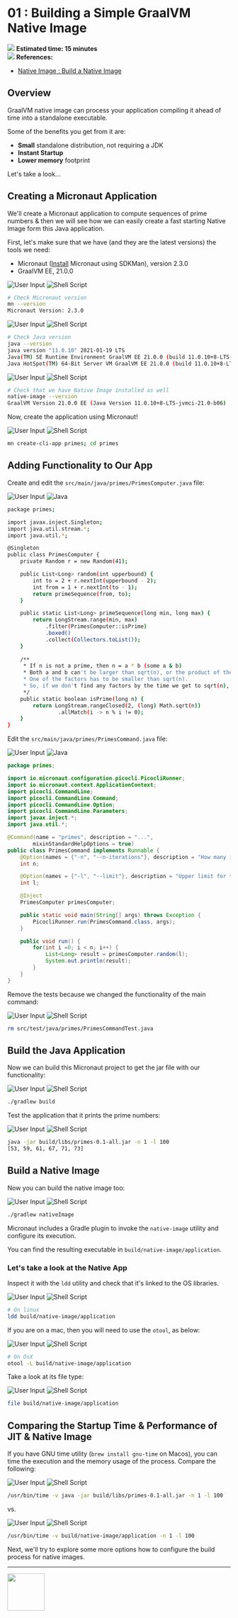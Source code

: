 # 01 : Building a Simple GraalVM Native Image

<div class="inline-container">
<img src="../images/noun_Stopwatch_14262_100.png">
<strong>
  Estimated time: 15 minutes
</strong>
</div>

<div class="inline-container">
<img src="../images/noun_Book_3652476_100.png">
<strong>References:</strong>
</div>

- [Native Image : Build a Native Image](https://www.graalvm.org/reference-manual/native-image/#build-a-native-image)


## Overview
GraalVM native image can process your application compiling it ahead of time into a standalone executable.

Some of the benefits you get from it are:

* **Small** standalone distribution, not requiring a JDK
* **Instant Startup**
* **Lower memory** footprint

Let's take a look...

## Creating a Micronaut Application

We'll create a Micronaut application to compute sequences of prime numbers & then we will see how we can easily create 
a fast starting Native Image form this Java application.

First, let's make sure that we have (and they are the latest versions) the tools we need:

- Micronaut ([Install](https://micronaut.io/download.html) Micronaut using SDKMan), version 2.3.0
- GraalVM EE, 21.0.0

![User Input](../images/noun_Computer_3477192_100.png)
![Shell Script](../images/noun_SH_File_272740_100.png)
```bash
# Check Micronaut version
mn --version
Micronaut Version: 2.3.0
```

![User Input](../images/noun_Computer_3477192_100.png)
![Shell Script](../images/noun_SH_File_272740_100.png)
```bash
# Check Java version
java --version
java version "11.0.10" 2021-01-19 LTS
Java(TM) SE Runtime Environment GraalVM EE 21.0.0 (build 11.0.10+8-LTS-jvmci-21.0-b06)
Java HotSpot(TM) 64-Bit Server VM GraalVM EE 21.0.0 (build 11.0.10+8-LTS-jvmci-21.0-b06, mixed mode, sharing)
```

![User Input](../images/noun_Computer_3477192_100.png)
![Shell Script](../images/noun_SH_File_272740_100.png)
```bash
# Check that we have Native Image installed as well
native-image --version
GraalVM Version 21.0.0 EE (Java Version 11.0.10+8-LTS-jvmci-21.0-b06)
```

Now, create the application using Micronaut!

![User Input](../images/noun_Computer_3477192_100.png)
![Shell Script](../images/noun_SH_File_272740_100.png)
```bash
mn create-cli-app primes; cd primes
```

## Adding Functionality to Our App

Create and edit the `src/main/java/primes/PrimesComputer.java` file:

![User Input](../images/noun_Computer_3477192_100.png)
![Java](../images/noun_java_825609_100.png)
```bash
package primes;

import javax.inject.Singleton;
import java.util.stream.*;
import java.util.*;

@Singleton
public class PrimesComputer {
    private Random r = new Random(41);

    public List<Long> random(int upperbound) {
        int to = 2 + r.nextInt(upperbound - 2);
        int from = 1 + r.nextInt(to - 1);
        return primeSequence(from, to);
    }

    public static List<Long> primeSequence(long min, long max) {
        return LongStream.range(min, max)
            .filter(PrimesComputer::isPrime)
            .boxed()
            .collect(Collectors.toList());
    }
    
    /**
     * If n is not a prime, then n = a * b (some a & b)
     * Both a and b can't be larger than sqrt(n), or the product of them would be greater than n
     * One of the factors has to be smaller than sqrt(n).
     * So, if we don't find any factors by the time we get to sqrt(n), then n must be prime
     */
    public static boolean isPrime(long n) {
        return LongStream.rangeClosed(2, (long) Math.sqrt(n))
                .allMatch(i -> n % i != 0);
    }
}
```

Edit the `src/main/java/primes/PrimesCommand.java` file:

![User Input](../images/noun_Computer_3477192_100.png)
![Java](../images/noun_java_825609_100.png)
```java
package primes;

import io.micronaut.configuration.picocli.PicocliRunner;
import io.micronaut.context.ApplicationContext;
import picocli.CommandLine;
import picocli.CommandLine.Command;
import picocli.CommandLine.Option;
import picocli.CommandLine.Parameters;
import javax.inject.*;
import java.util.*;

@Command(name = "primes", description = "...",
        mixinStandardHelpOptions = true)
public class PrimesCommand implements Runnable {
    @Option(names = {"-n", "--n-iterations"}, description = "How many iterations to run")
    int n;

    @Option(names = {"-l", "--limit"}, description = "Upper limit for the sequence")
    int l;

    @Inject
    PrimesComputer primesComputer;

    public static void main(String[] args) throws Exception {
        PicocliRunner.run(PrimesCommand.class, args);
    }

    public void run() {
        for(int i =0; i < n; i++) {
            List<Long> result = primesComputer.random(l);
            System.out.println(result);
        }
    }
}
```

Remove the tests because we changed the functionality of the main command:

![User Input](../images/noun_Computer_3477192_100.png)
![Shell Script](../images/noun_SH_File_272740_100.png)
```bash
rm src/test/java/primes/PrimesCommandTest.java
```

## Build the Java Application

Now we can build this Micronaut project to get the jar file with our functionality:

![User Input](../images/noun_Computer_3477192_100.png)
![Shell Script](../images/noun_SH_File_272740_100.png)
```bash
./gradlew build
```

Test the application that it prints the prime numbers:

![User Input](../images/noun_Computer_3477192_100.png)
![Shell Script](../images/noun_SH_File_272740_100.png)
```bash
java -jar build/libs/primes-0.1-all.jar -n 1 -l 100
[53, 59, 61, 67, 71, 73]
```

## Build a Native Image

Now you can build the native image too:

![User Input](../images/noun_Computer_3477192_100.png)
![Shell Script](../images/noun_SH_File_272740_100.png)
```bash
./gradlew nativeImage
```

Micronaut includes a Gradle plugin to invoke the `native-image` utility and configure its execution.

You can find the resulting executable in `build/native-image/application`.

### Let's take a look at the Native App

Inspect it with the `ldd` utility and check that it's linked to the OS libraries.

![User Input](../images/noun_Computer_3477192_100.png)
![Shell Script](../images/noun_SH_File_272740_100.png)
```bash
# On linux
ldd build/native-image/application
```
If you are on a mac, then you will need to use the `otool`, as below:

![User Input](../images/noun_Computer_3477192_100.png)
![Shell Script](../images/noun_SH_File_272740_100.png)
```bash
# On OsX
otool -L build/native-image/application
```
Take a look at its file type:

![User Input](../images/noun_Computer_3477192_100.png)
![Shell Script](../images/noun_SH_File_272740_100.png)
```bash
file build/native-image/application
```

## Comparing the Startup Time & Performance of JIT & Native Image

If you have GNU time utility (`brew install gnu-time` on Macos), you can time the execution and the memory usage of the process. Compare the following:

![User Input](../images/noun_Computer_3477192_100.png)
![Shell Script](../images/noun_SH_File_272740_100.png)
```bash
/usr/bin/time -v java -jar build/libs/primes-0.1-all.jar -n 1 -l 100
```
vs.

![User Input](../images/noun_Computer_3477192_100.png)
![Shell Script](../images/noun_SH_File_272740_100.png)
```bash
/usr/bin/time -v build/native-image/application -n 1 -l 100
```

Next, we'll try to explore some more options how to configure the build process for native images.

---
<a href="../2/">
    <img src="../images/noun_Next_511450_100.png"
        style="display: inline; height: 6em;" />
</a>
